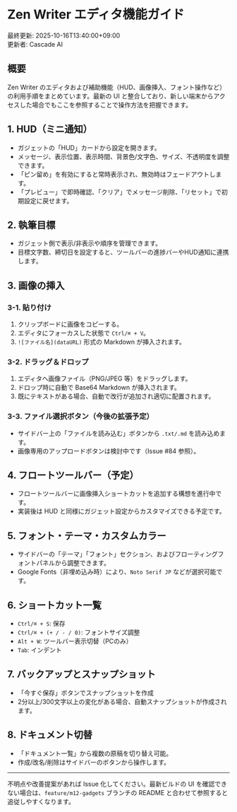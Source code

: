 # Zen Writer エディタ機能ガイド

最終更新: 2025-10-16T13:40:00+09:00  
更新者: Cascade AI

## 概要

Zen Writer のエディタおよび補助機能（HUD、画像挿入、フォント操作など）の利用手順をまとめています。最新の UI と整合しており、新しい端末からアクセスした場合でもここを参照することで操作方法を把握できます。

## 1. HUD（ミニ通知）

- ガジェットの「HUD」カードから設定を開きます。
- メッセージ、表示位置、表示時間、背景色/文字色、サイズ、不透明度を調整できます。
- 「ピン留め」を有効にすると常時表示され、無効時はフェードアウトします。
- 「プレビュー」で即時確認、「クリア」でメッセージ削除、「リセット」で初期設定に戻せます。

## 2. 執筆目標

- ガジェット側で表示/非表示や順序を管理できます。
- 目標文字数、締切日を設定すると、ツールバーの進捗バーやHUD通知に連携します。

## 3. 画像の挿入

### 3-1. 貼り付け

1. クリップボードに画像をコピーする。
2. エディタにフォーカスした状態で `Ctrl/⌘ + V`。
3. `![ファイル名](dataURL)` 形式の Markdown が挿入されます。

### 3-2. ドラッグ＆ドロップ

1. エディタへ画像ファイル（PNG/JPEG 等）をドラッグします。
2. ドロップ時に自動で Base64 Markdown が挿入されます。
3. 既にテキストがある場合、自動で改行が追加され適切に配置されます。

### 3-3. ファイル選択ボタン（今後の拡張予定）

- サイドバー上の「ファイルを読み込む」ボタンから `.txt/.md` を読み込めます。
- 画像専用のアップロードボタンは検討中です（Issue #84 参照）。

## 4. フロートツールバー（予定）

- フロートツールバーに画像挿入ショートカットを追加する構想を進行中です。
- 実装後は HUD と同様にガジェット設定からカスタマイズできる予定です。

## 5. フォント・テーマ・カスタムカラー

- サイドバーの「テーマ」「フォント」セクション、およびフローティングフォントパネルから調整できます。
- Google Fonts（非埋め込み時）により、`Noto Serif JP` などが選択可能です。

## 6. ショートカット一覧

- `Ctrl/⌘ + S`: 保存
- `Ctrl/⌘ + (+ / - / 0)`: フォントサイズ調整
- `Alt + W`: ツールバー表示切替（PCのみ）
- `Tab`: インデント

## 7. バックアップとスナップショット

- 「今すぐ保存」ボタンでスナップショットを作成
- 2分以上/300文字以上の変化がある場合、自動スナップショットが作成されます。

## 8. ドキュメント切替

- 「ドキュメント一覧」から複数の原稿を切り替え可能。
- 作成/改名/削除はサイドバーのボタンから操作します。

---
不明点や改善提案があれば Issue 化してください。最新ビルドの UI を確認できない場合は、`feature/m12-gadgets` ブランチの README と合わせて参照すると追従しやすくなります。
